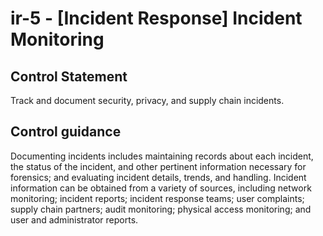 # ir-5 - \[Incident Response\] Incident Monitoring

## Control Statement

Track and document security, privacy, and supply chain incidents.

## Control guidance

Documenting incidents includes maintaining records about each incident, the status of the incident, and other pertinent information necessary for forensics; and evaluating incident details, trends, and handling. Incident information can be obtained from a variety of sources, including network monitoring; incident reports; incident response teams; user complaints; supply chain partners; audit monitoring; physical access monitoring; and user and administrator reports.
